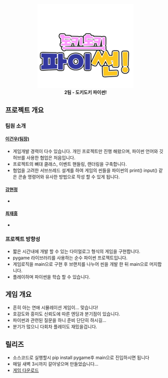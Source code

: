 
<p align="center">
  <img src="sprites/logo.png" alt="로고" width="300"/><br>
  <b>2팀 - 도키도키 파이썬!</b>
</p>
  
## 프로젝트 개요
### 팀원 소개
#### [이건우(팀장)](https://github.com/4vpr)
- 게임개발 경력이 다수 있습니다. 개인 프로젝트만 진행 해왔으며, 파이썬 언어와 깃허브를 사용한 협업은 처음입니다.
- 프로젝트의 뼈대 클래스, 이벤트 핸들링, 랜더링을 구축합니다.
- 협업을 고려한 서브쓰레드 설계를 하여 게임의 씬들을 파이썬의 print() input() 같은 콘솔 명령어와 유사한 방법으로 작성 할 수 있게 됩니다.
#### [강현정](https://github.com/aooe120-maker)
- 
#### [최재흥](https://github.com/Lukascruise)
-
### 프로젝트 방향성
- 짧은 시간내에 개발 할 수 있는 다이얼로그 형식의 게임을 구현합니다.
- pygame 라이브러리를 사용하는 순수 파이썬 프로젝트입니다.
- 게임로직을 main으로 구현 후 브랜치를 나누어 씬을 개발 한 뒤 main으로 머지합니다.
- 플레이하며 파이썬을 학습 할 수 있습니다.
## 게임 개요
- 흔히 아는 연애 시뮬레이션 게임이... 맞습니다!
- 호감도와 흥미도 신뢰도에 따른 엔딩과 분기점이 있습니다.
- 파이썬과 관련된 질문을 하니 준비 단단히 하시길...
- 분기가 많으니 다회차 플레이도 재밌을겁니다.
## 릴리즈
- 소스코드로 실행할시 pip install pygame후 main으로 진입하시면 됩니다
- 매일 새벽 3시까지 갈아넣으며 만들었습니다...
- [게임 다운로드](localhost)  
